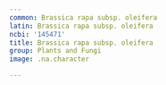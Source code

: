 ```yaml
---
common: Brassica rapa subsp. oleifera
latin: Brassica rapa subsp. oleifera
ncbi: '145471'
title: Brassica rapa subsp. oleifera
group: Plants and Fungi
image: .na.character

---
```

